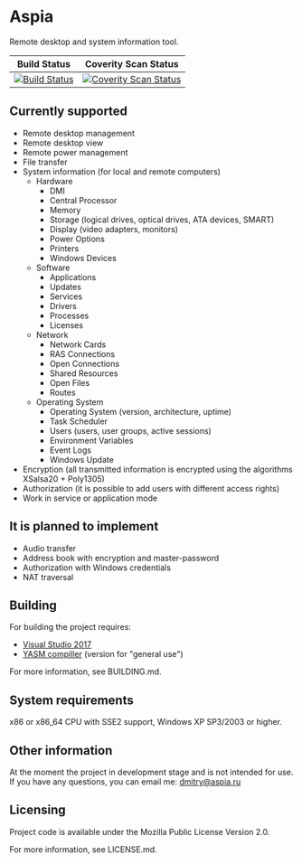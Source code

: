 Aspia
====================
Remote desktop and system information tool.

|Build Status|Coverity Scan Status|
|:--:|:--:|
|[![Build Status](https://ci.appveyor.com/api/projects/status/i7353lnxrgmi2omq/branch/master?svg=true)](https://ci.appveyor.com/project/dchapyshev/aspia/branch/master)|[![Coverity Scan Status](https://scan.coverity.com/projects/13117/badge.svg)](https://scan.coverity.com/projects/aspia-remote-desktop)|

Currently supported
-------------------
- Remote desktop management
- Remote desktop view
- Remote power management
- File transfer
- System information (for local and remote computers)
    + Hardware
        * DMI
        * Central Processor
        * Memory
        * Storage (logical drives, optical drives, ATA devices, SMART)
        * Display (video adapters, monitors)
        * Power Options
        * Printers
        * Windows Devices
    + Software
        * Applications
        * Updates
        * Services
        * Drivers
        * Processes
        * Licenses
    + Network
        * Network Cards
        * RAS Connections
        * Open Connections
        * Shared Resources
        * Open Files
        * Routes
    + Operating System
        * Operating System (version, architecture, uptime)
        * Task Scheduler
        * Users (users, user groups, active sessions)
        * Environment Variables
        * Event Logs
        * Windows Update
- Encryption (all transmitted information is encrypted using the algorithms XSalsa20 + Poly1305)
- Authorization (it is possible to add users with different access rights)
- Work in service or application mode

It is planned to implement
--------------------------
- Audio transfer
- Address book with encryption and master-password
- Authorization with Windows credentials
- NAT traversal

Building
--------
For building the project requires:
   - [Visual Studio 2017](http://visualstudio.com "Visual Studio 2017")
   - [YASM compiller](http://yasm.tortall.net/Download.html "YASM compiller") (version for "general use")

For more information, see BUILDING.md.

System requirements
-------------------
x86 or x86_64 CPU with SSE2 support, Windows XP SP3/2003 or higher.

Other information
-----------------
At the moment the project in development stage and is not intended for use.
If you have any questions, you can email me: dmitry@aspia.ru

Licensing
---------
Project code is available under the Mozilla Public License Version 2.0.

For more information, see LICENSE.md.
